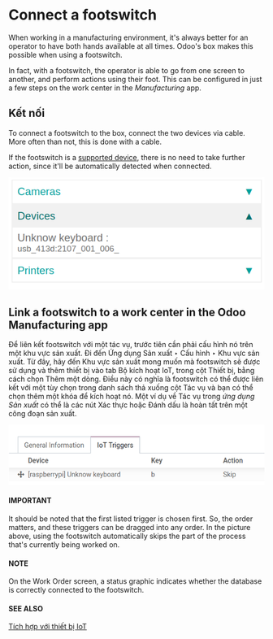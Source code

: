 # Connect a footswitch

When working in a manufacturing environment, it's always better for an operator to have both hands
available at all times. Odoo's  box makes this possible when using a
footswitch.

In fact, with a footswitch, the operator is able to go from one screen to another, and perform
actions using their foot. This can be configured in just a few steps on the work center in the
*Manufacturing* app.

## Kết nối

To connect a footswitch to the  box, connect the two devices via
cable. More often than not, this is done with a  cable.

If the footswitch is a [supported device](https://www.odoo.com/page/iot-hardware), there is no
need to take further action, since it'll be automatically detected when connected.

![Footswitch recognized on the IoT box.](../../../../.gitbook/assets/footswitch-dropdown.png)

## Link a footswitch to a work center in the Odoo Manufacturing app

Để liên kết footswitch với một tác vụ, trước tiên cần phải cấu hình nó trên một khu vực sản xuất. Đi đến Ứng dụng Sản xuất ‣ Cấu hình ‣ Khu vực sản xuất. Từ đây, hãy đến Khu vực sản xuất mong muốn mà footswitch sẽ được sử dụng và thêm thiết bị vào tab Bộ kích hoạt IoT, trong cột Thiết bị, bằng cách chọn Thêm một dòng. Điều này có nghĩa là footswitch có thể được liên kết với một tùy chọn trong danh sách thả xuống cột Tác vụ và bạn có thể chọn thêm một khóa để kích hoạt nó. Một ví dụ về Tác vụ trong  *ứng dụng Sản xuất* có thể là các nút Xác thực hoặc Đánh dấu là hoàn tất trên một công đoạn sản xuất.

![Footswitch trigger setup on the Odoo database.](../../../../.gitbook/assets/footswitch-example.png)

#### IMPORTANT
It should be noted that the first listed trigger is chosen first. So, the order matters, and
these triggers can be dragged into any order. In the picture above, using the footswitch
automatically skips the part of the process that's currently being worked on.

#### NOTE
On the Work Order screen, a status graphic indicates whether the database is
correctly connected to the footswitch.

#### SEE ALSO
[Tích hợp với thiết bị IoT](../../../inventory_and_mrp/manufacturing/advanced_configuration/using_work_centers.md#workcenter-iot)
